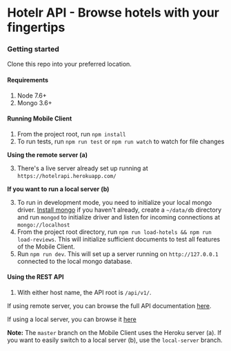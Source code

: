 # Hotelr API - Browse hotels with your fingertips

### Getting started

Clone this repo into your preferred location.

#### Requirements

1. Node 7.6+
2. Mongo 3.6+

#### Running Mobile Client

1. From the project root, run `npm install`
2. To run tests, run `npm run test` or `npm run watch` to watch for file changes

**Using the remote server (a)**

3. There's a live server already set up running at `https://hotelrapi.herokuapp.com/`

**If you want to run a local server (b)**

3. To run in development mode, you need to initialize your local mongo driver. [Install mongo](https://docs.mongodb.com/manual/installation/) if you haven't already, create a `~/data/db` directory and run `mongod` to initialize driver and listen for incoming connections at `mongo://localhost`
4. From the project root directory, run `npm run load-hotels && npm run load-reviews`. This will initialize sufficient documents to test all features of the Mobile Client.
5. Run `npm run dev`. This will set up a server running on `http://127.0.0.1` connected to the local mongo database.

#### Using the REST API

1. With either host name, the API root is `/api/v1/`.

If using remote server, you can browse the full API documentation [here](http://hotelrapi.herokuapp.com/api/v1/docs/#/).

If using a local server, you can browse it [here](http://127.0.0.1:5000/api/v1/docs)

**Note:** The `master` branch on the Mobile Client uses the Heroku server (a). If you want to easily switch to a local server (b), use the `local-server` branch.
